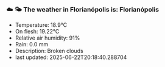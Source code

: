 ### ☁️ 🌤️  The weather in Florianópolis is: Florianópolis

- Temperature: 18.9°C
- On flesh: 19.22°C
- Relative air humidity: 91%
- Rain: 0.0 mm
- Description: Broken clouds
- last updated: 2025-06-22T20:18:40.288704
